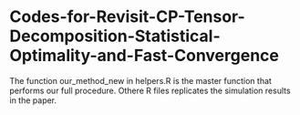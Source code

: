 # Codes-for-Revisit-CP-Tensor-Decomposition-Statistical-Optimality-and-Fast-Convergence

The function our_method_new in helpers.R is the master function that performs our full procedure. Othere R files replicates the simulation results in the paper. 


